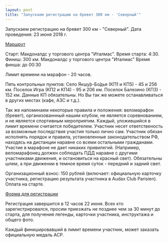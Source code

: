 ```yaml
---
layout: post
title: "Запускаем регистрацию на бревет 300 км - 'Северный'"
---
```


Запускаем регистрацию на бревет 300 км - "Северный".
Дата проведения: 23 июня 2018 г. 

<p><a href="https://clck.ru/Db2mN">Маршрут</a></p>

Старт: Макдоналдс у торгового центра "Италмас". 
Время старта: 4:30. 
Финиш: 300 км. Макдоналдс у торгового центра "Италмас"
Время финша: до 00:30

Лимит времени на марафон - 20 часов.

Пять контрольных пунктов:
Село Якшу́р-Бо́дья (КП1 и КП5) - 45 и 256 км.
Поселок Игра (КП2 и КП4) - 95 и 206 км.
Поселок Балезино (КП3) - 152 км.
Данные КП обязательны. Но Вы так же можете останавливаться в других местах (кафе, АЗС и т.д.). 

Так же напоминаем некоторые правила и положения: веломарафон (бревет), организованнный нашим клубом, не является соревнованием, и не является спортивным мероприятим. Каждый, уложившийся в лимит времени считается победителем. 
Участник несет ответственость за возможные последствия участия только лично сам. Участник обязан исполнять порядок и правила, установленные законодательством РФ, находясь на дистанции наравне со всеми остальными гражданами. Участие в марафоне не дает никаких привилегий. (Например, веломарафонец должен соблюдать ПДД наравне с другими участниками движения, и остановиться на красный свет).
Обязательны шлем, а при движении в темное время суток - передний и задний свет.

Организационный взнос: 150 рублей (включает: официальную карточку участника, регистрацию результата участника в Audax Club Parisien). Оплата на старте.

<p><a href="https://clck.ru/Db2pS">Форма для регистрации</a></p>
Регистрация завершится в 12 часов 22 июня.
Всех кто зарегистрировался, просим приезжать не позднее чем за 30 минут до старта, для получения легенды, карточки участника, инструктажа и общего фото.

Каждый финишировавший в лимит времени участник, может заказать официальную медаль ACP.
